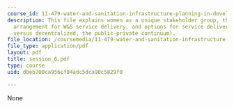 ```yaml
---
course_id: 11-479-water-and-sanitation-infrastructure-planning-in-developing-countries-spring-2005
description: This file explains women as a unique stakeholder group, the "right" institutional
  arrangement for W&S service delivery, and options for service delivery (centralized
  versus decentralized, the public-private continuum).
file_location: /coursemedia/11-479-water-and-sanitation-infrastructure-planning-in-developing-countries-spring-2005/dbeb700ca956cf84adc5dca90c5829f0_session_6.pdf
file_type: application/pdf
layout: pdf
title: session_6.pdf
type: course
uid: dbeb700ca956cf84adc5dca90c5829f0

---
```

None